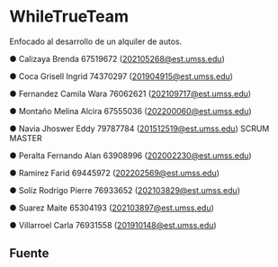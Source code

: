 # WhileTrueTeam
Enfocado al desarrollo de un alquiler de autos.

● Calizaya Brenda 67519672 (202105268@est.umss.edu)

● Coca Grisell Ingrid 74370297 (201904915@est.umss.edu)

● Fernandez Camila Wara 76062621 (202109717@est.umss.edu)

● Montaño Melina Alcira 67555036 (202200060@est.umss.edu)

● Navia Jhoswer Eddy 79787784 (201512519@est.umss.edu) SCRUM MASTER

● Peralta Fernando Alan 63908996 (202002230@est.umss.edu)

● Ramirez Farid 69445972 (202202569@est.umss.edu)

● Solíz Rodrigo Pierre 76933652 (202103829@est.umss.edu)

● Suarez Maite 65304193 (202103897@est.umss.edu)

● Villarroel Carla 76931558 (201910148@est.umss.edu)

## Fuente
